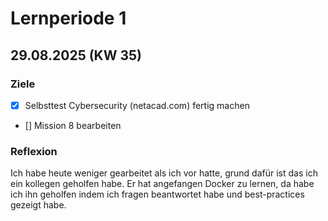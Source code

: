 # Lernperiode 1
## 29.08.2025 (KW 35)
### Ziele
 - [x] Selbsttest Cybersecurity (netacad.com) fertig machen
 - [] Mission 8 bearbeiten

### Reflexion
Ich habe heute weniger gearbeitet als ich vor hatte, grund dafür ist das ich ein kollegen geholfen habe. Er hat angefangen Docker zu lernen, da habe ich ihn geholfen indem ich fragen beantwortet habe und best-practices gezeigt habe.
